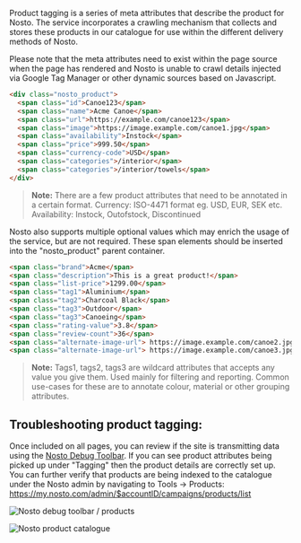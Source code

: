 Product tagging is a series of meta attributes that describe the product for Nosto. The service incorporates a crawling mechanism that collects and stores these products in our catalogue for use within the different delivery methods of Nosto. 

Please note that the meta attributes need to exist within the page source when the page has rendered and Nosto is unable to crawl details injected via Google Tag Manager or other dynamic sources based on Javascript.

```html
<div class="nosto_product"> 
  <span class="id">Canoe123</span>
  <span class="name">Acme Canoe</span>
  <span class="url">https://example.com/canoe123</span>
  <span class="image">https://image.example.com/canoe1.jpg</span>
  <span class="availability">Instock</span>
  <span class="price">999.50</span>
  <span class="currency-code">USD</span>
  <span class="categories">/interior</span>
  <span class="categories">/interior/towels</span>
</div>
```
> **Note:** There are a few product attributes that need to be annotated in a certain format.
> Currency: ISO-4471 format eg. USD, EUR, SEK etc. <br>
> Availability: Instock, Outofstock, Discontinued

Nosto also supports multiple optional values which may enrich the usage of the service, but are not required. These span elements should be inserted into the "nosto_product" parent container.

```html
<span class="brand">Acme</span>
<span class="description">This is a great product!</span>
<span class="list-price">1299.00</span>
<span class="tag1">Aluminium</span>
<span class="tag2">Charcoal Black</span>
<span class="tag3">Outdoor</span>
<span class="tag3">Canoeing</span>
<span class="rating-value">3.8</span>
<span class="review-count">36</span>
<span class="alternate-image-url"> https://image.example.com/canoe2.jpg</span>
<span class="alternate-image-url"> https://image.example.com/canoe3.jpg</span>
```
>**Note:** Tags1, tags2, tags3 are wildcard attributes that accepts any value you give them. Used mainly for filtering and reporting. Common use-cases for these are to annotate colour, material or other grouping attributes.

## Troubleshooting product tagging:
Once included on all pages, you can review if the site is transmitting data using the [Nosto Debug Toolbar](https://help.nosto.com/get-started/guides/how-to-use-the-nosto-debug-toolbar). If you can see product attributes being picked up under "Tagging" then the product details are correctly set up. You can further verify that products are being indexed to the catalogue under the Nosto admin by navigating to Tools → Products: https://my.nosto.com/admin/$accountID/campaigns/products/list


![Nosto debug toolbar / products](https://nosto-campaign-assets.s3.amazonaws.com/images/Screen%20Shot%202018-02-28%20at%2012.02.50.png)

![Nosto product catalogue](https://nosto-campaign-assets.s3.amazonaws.com/images/Screen%20Shot%202018-02-28%20at%2013.12.56.png)
 
